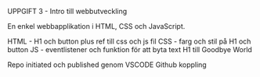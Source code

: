 UPPGIFT 3 - Intro till webbutveckling

En enkel webbapplikation i HTML, CSS och JavaScript.

 

HTML - H1 och button plus ref till css och js fil
CSS - farg och stil på H1 och button
JS - eventlistener och funktion för att byta text H1 till Goodbye World

Repo initiated och published genom VSCODE Github koppling
